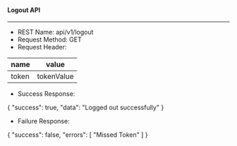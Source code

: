 #### Logout API

---

- REST Name: api/v1/logout
- Request Method: GET
- Request Header:

| name  | value      |
| ----- | ---------- |
| token | tokenValue |

- Success Response:

{
"success": true,
"data": "Logged out successfully"
}

- Failure Response:

{
"success": false,
"errors": [
"Missed Token"
]
}
